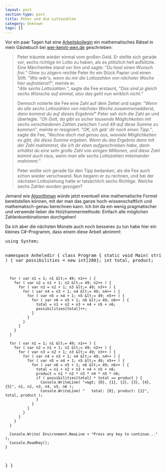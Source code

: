```yaml
---
layout: post
section-type: post
title: Peter und die Lottozahlen
category: Unknown
tags: []
---
```

<p>Vor ein paar Tagen hat eine <a href="http://www.wer-kennt-wen.de/person.php?id=krmes9ti" target="_blank">Arbeitskollegin</a> ein mathematisches Rätsel in mein Gästebuch bei <a href="http://www.wer-kennt-wen.de/person.php?id=wedw881b" target="_blank">wer-kennt-wen.de</a> geschrieben:</p>  <blockquote>   <p>Peter träumte wieder einmal vom großen Geld. Er stellte sich gerade vor, sechs richtige im Lotto zu haben, als es plötzlich hell aufblitzte. Eine Märchenfee stand vor ihm und sagte: &quot;<em>Du hast einen Wunsch frei.</em>&quot; Ohne zu zögern reichte Peter ihr ein Stück Papier und einen Stift. &quot;<em>Wie wär's, wenn du mir die Lottozahlen von nächster Woche hier aufnotierst?</em>&quot;, meinte er.       <br />&quot;<em>Alle sechs Lottozahlen.</em>&quot;, sagte die Fee erstaunt, &quot;<em>Das sind ja gleich sechs Wünsche auf einmal, also das geht nun wirklich nicht.</em>&quot;</p>    <p>Dennoch notierte die Fee eine Zahl auf dem Zettel und sagte: &quot;<em>Wenn du alle sechs Lottozahlen von nächster Woche zusammenaddierst, dann kommst du auf dieses Ergebnis!</em>&quot; Peter sah sich die Zahl an und überlegte. &quot;<em>Oh Gott, da gibt es sicher tausende Möglichkeiten mit sechs verschiedenen Zahlen zwischen 1 und 49 auf diese Summe zu kommen</em>&quot;, meinte er resigniert. &quot;<em>OK, ich geb' dir noch einen Tipp.</em>&quot;, sagte die Fee, &quot;<em>Rechne doch mal genau aus, wieviele Möglichkeiten es gibt, die diese Summe ergeben. Wenn du das Ergebnis dann mit der Zahl malnimmst, die ich dir eben aufgeschrieben habe, dann erhältst du eine sehr große Zahl von einigen Millionen, und diese Zahl kommt auch raus, wenn man alle sechs Lottozahlen miteinander malnimmt.</em>&quot;</p>    <p>Peter wollte sich gerade für den Tipp bedanken, als die Fee auch schon wieder verschwand. Nun begann er zu rechnen, und bei der nächsten Lottoziehung hatte er tatsächlich sechs Richtige. Welche sechs Zahlen wurden gezogen?</p> </blockquote>  <p>Jemand wie <a href="http://www.algorithman.de/" target="_blank">Algorithman</a> würde jetzt eventuell eine mathematische Formel bereitstellen können, mit der man das ganze hoch-wissenschaftlich und mathematisch-genau berechnen kann. Ich bin da ein wenig pragmatischer und verwende lieber die Holzhammermethode: Einfach alle möglichen Zahlenkombinationen durchgehen!</p>  <p>Da ich aber die nächsten Monate auch noch besseres zu tun habe hier ein kleines C#-Programm, dass einem diese Arbeit abnimmt:</p>  <div class="wlWriterSmartContent" id="scid:812469c5-0cb0-4c63-8c15-c81123a09de7:7ea5f7ba-b937-4584-b1ed-62d69ffafa60" style="padding-right: 0px; display: inline; padding-left: 0px; float: none; padding-bottom: 0px; margin: 0px; padding-top: 0px"><pre name="code" class="c#:collapse:showcolumns">using System;

namespace Anheledir {
  class Program {
    static void Main( string[] args ) {
      var possibilities = new int[280];
      int total, product;

      for ( var n1 = 1; n1 &lt;= 49; n1++ ) {
        for ( var n2 = n1 + 1; n2 &lt;= 49; n2++ ) {
          for ( var n3 = n2 + 1; n3 &lt;= 49; n3++ ) {
            for ( var n4 = n3 + 1; n4 &lt;= 49; n4++ ) {
              for ( var n5 = n4 + 1; n5 &lt;= 49; n5++ ) {
                for ( var n6 = n5 + 1; n6 &lt;= 49; n6++ ) {
                  total = n1 + n2 + n3 + n4 + n5 + n6;
                  possibilities[total]++;
                }
              }
            }
          }
        }
      }

      for ( var n1 = 1; n1 &lt;= 49; n1++ ) {
        for ( var n2 = n1 + 1; n2 &lt;= 49; n2++ ) {
          for ( var n3 = n2 + 1; n3 &lt;= 49; n3++ ) {
            for ( var n4 = n3 + 1; n4 &lt;= 49; n4++ ) {
              for ( var n5 = n4 + 1; n5 &lt;= 49; n5++ ) {
                for ( var n6 = n5 + 1; n6 &lt;= 49; n6++ ) {
                  total = n1 + n2 + n3 + n4 + n5 + n6;
                  product = n1 * n2 * n3 * n4 * n5 * n6;
                  if ( possibilities[total] * total == product ) {
                    Console.WriteLine( "=&gt; {0}, {1}, {2}, {3}, {4}, {5}", n1, n2, n3, n4, n5, n6 );
                    Console.WriteLine( "   total: {0}, product: {1}", total, product );
                  }
                }
              }
            }
          }
        }
      }

      Console.Write( Environment.NewLine + "Press any key to continue..." );
      Console.ReadKey();
    }
  }
}</pre></div>